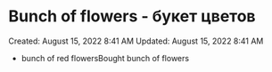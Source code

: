 # Bunch of flowers - букет цветов

Created: August 15, 2022 8:41 AM
Updated: August 15, 2022 8:41 AM

- bunch of red flowersBought bunch of flowers